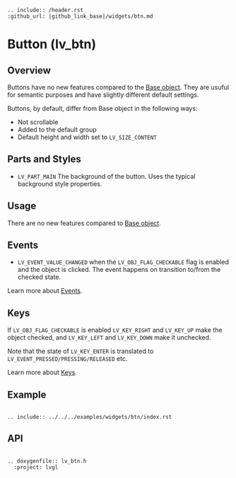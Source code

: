 ```eval_rst
.. include:: /header.rst 
:github_url: |github_link_base|/widgets/btn.md
```
# Button (lv_btn)

## Overview

Buttons have no new features compared to the [Base object](/widgets/obj). They are usuful for semantic purposes and have slightly different default settings.

Buttons, by default, differ from Base object in the following ways:
- Not scrollable
- Added to the default group
- Default height and width set to `LV_SIZE_CONTENT`

## Parts and Styles
- `LV_PART_MAIN` The background of the button. Uses the typical background style properties.

## Usage

There are no new features compared to [Base object](/widgets/obj).

## Events
- `LV_EVENT_VALUE_CHANGED` when the `LV_OBJ_FLAG_CHECKABLE` flag is enabled and the object is clicked. The event happens on transition to/from the checked state.


Learn more about [Events](/overview/event).

## Keys
If `LV_OBJ_FLAG_CHECKABLE` is enabled `LV_KEY_RIGHT` and `LV_KEY_UP` make the object checked, and `LV_KEY_LEFT` and `LV_KEY_DOWN` make it unchecked.

Note that the state of `LV_KEY_ENTER` is translated to `LV_EVENT_PRESSED/PRESSING/RELEASED` etc.

Learn more about [Keys](/overview/indev).

## Example
```eval_rst

.. include:: ../../../examples/widgets/btn/index.rst

```

## API

```eval_rst

.. doxygenfile:: lv_btn.h
  :project: lvgl

```
